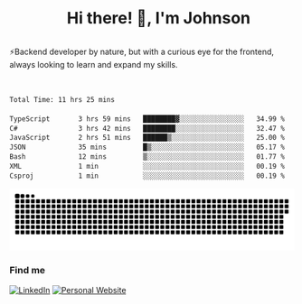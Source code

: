 <div id="user-content-toc">
  <ul align="center">
    <summary><h1 style="display: inline-block">Hi there! 👋, I'm Johnson</h1></summary>
  </ul>
</div>

⚡Backend developer by nature, but with a curious eye for the frontend, always looking to learn and expand my skills.

<br>


<!--START_SECTION:waka-->

```txt
Total Time: 11 hrs 25 mins

TypeScript       3 hrs 59 mins   ████████▓░░░░░░░░░░░░░░░░   34.99 %
C#               3 hrs 42 mins   ████████░░░░░░░░░░░░░░░░░   32.47 %
JavaScript       2 hrs 51 mins   ██████▒░░░░░░░░░░░░░░░░░░   25.00 %
JSON             35 mins         █▒░░░░░░░░░░░░░░░░░░░░░░░   05.17 %
Bash             12 mins         ▒░░░░░░░░░░░░░░░░░░░░░░░░   01.77 %
XML              1 min           ░░░░░░░░░░░░░░░░░░░░░░░░░   00.19 %
Csproj           1 min           ░░░░░░░░░░░░░░░░░░░░░░░░░   00.19 %
```

<!--END_SECTION:waka-->

<picture>
  <source  srcset="https://github.com/joshwambere/joshwambere/blob/output/github-contribution-grid-snake-dark.svg?palette=github-dark">
  <source  srcset="https://github.com/joshwambere/joshwambere/blob/output/github-contribution-grid-snake.svg">
  <img alt="github contribution grid snake animation" src="https://github.com/joshwambere/joshwambere/blob/output/github-contribution-grid-snake.svg">
</picture>

### Find me
<a href="https://www.linkedin.com/in/dusabe-johnson" target="_blank"><img src="https://img.shields.io/badge/LinkedIn-%230077B5.svg?&style=flat&logo=linkedin&logoColor=white" alt="LinkedIn"></a>
‎‎ [![Personal Website](https://img.shields.io/badge/visit-Johnsonis.me-blue)](https://johnsonis.me/)
